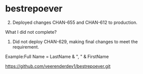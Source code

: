 # bestrepoever

2. Deployed changes CHAN-655 and CHAN-612 to production.

What I did not complete?
1. Did not deploy CHAN-629, making final changes to meet the requirement.



Example:Full Name = LastName & ", " & FirstName

https://github.com/veerenderdev1/bestrepoever.git
